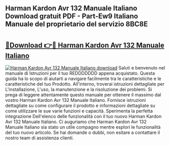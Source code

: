 ## Harman Kardon Avr 132 Manuale Italiano Download gratuit PDF - Part-Ew9 Italiano Manuale del proprietario del servizio 8BC8E

# <h2><a href="http://dfelhz1.blite.top/?on=Harman+Kardon+Avr+132+Manuale+Italiano">🔗Download 👉🔴 Harman Kardon Avr 132 Manuale Italiano</a></h2>

[![Harman Kardon Avr 132 Manuale Italiano download](https://i.imgur.com/lujVjoI.png)](http://dfelhz1.blite.top/?on=Harman+Kardon+Avr+132+Manuale+Italiano)
Saluti e benvenuto nel manuale di Istruzioni per il tuo REDDDDDDD appena acquistato. Questa guida ha lo scopo di aiutarti a navigare facilmente tra le caratteristiche e le caratteristiche del tuo Prodotto. All'interno, troverai istruzioni dettagliate per L'installazione, L'uso, la manutenzione e la risoluzione dei problemi. Si prega di leggere attentamente questo manuale per ottenere il massimo dal vostro Harman Kardon Avr 132 Manuale Italiano. Fornisce istruzioni dettagliate su come configurare il prodotto e informazioni dettagliate su come utilizzare le sue varie funzioni e capacità. Sperimenta la perfetta integrazione Dell'elenco delle funzionalità con il tuo nuovo Harman Kardon Avr 132 Manuale Italiano. Ci auguriamo che Harman Kardon Avr 132 Manuale Italiano sia stato un utile compagno mentre esplori le funzionalità del tuo nuovo articolo. Se hai domande o dubbi, non esitare a contattare il nostro team di assistenza clienti.
